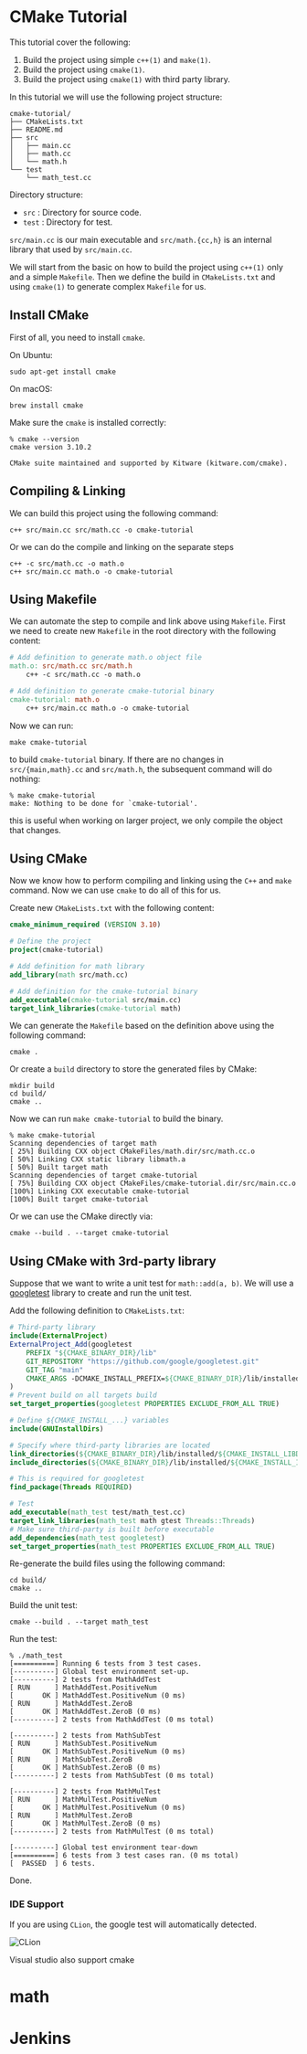 # CMake Tutorial

This tutorial cover the following:

1. Build the project using simple `c++(1)` and `make(1)`.
2. Build the project using `cmake(1)`.
3. Build the project using `cmake(1)` with third party library.

In this tutorial we will use the following project structure:

```
cmake-tutorial/
├── CMakeLists.txt
├── README.md
├── src
│   ├── main.cc
│   ├── math.cc
│   └── math.h
└── test
    └── math_test.cc
```

Directory structure:

- `src` : Directory for source code.
- `test` : Directory for test.

`src/main.cc` is our main executable and `src/math.{cc,h}` is an internal library that used by `src/main.cc`.

We will start from the basic on how to build the project using `c++(1)` only
and a simple `Makefile`. Then we define the build in `CMakeLists.txt` and
using `cmake(1)` to generate complex `Makefile` for us.


## Install CMake

First of all, you need to install `cmake`. 

On Ubuntu:

```
sudo apt-get install cmake
```

On macOS:

```
brew install cmake
```

Make sure the `cmake` is installed correctly:

```
% cmake --version
cmake version 3.10.2

CMake suite maintained and supported by Kitware (kitware.com/cmake).
```

## Compiling & Linking

We can build this project using the following command: 

```
c++ src/main.cc src/math.cc -o cmake-tutorial
```

Or we can do the compile and linking on the separate steps

```
c++ -c src/math.cc -o math.o 
c++ src/main.cc math.o -o cmake-tutorial
```

## Using Makefile

We can automate the step to compile and link above using `Makefile`.
First we need to create new `Makefile` in the root directory with the following content:

```makefile
# Add definition to generate math.o object file
math.o: src/math.cc src/math.h
    c++ -c src/math.cc -o math.o

# Add definition to generate cmake-tutorial binary
cmake-tutorial: math.o
    c++ src/main.cc math.o -o cmake-tutorial
```

Now we can run:

```
make cmake-tutorial
```

to build `cmake-tutorial` binary. If there are no changes in `src/{main,math}.cc` and `src/math.h`,
the subsequent command will do nothing:

```
% make cmake-tutorial
make: Nothing to be done for `cmake-tutorial'.
```

this is useful when working on larger project, we only compile the object that changes.

## Using CMake

Now we know how to perform compiling and linking using the `C++` and `make` command.
Now we can use `cmake` to do all of this for us.

Create new `CMakeLists.txt` with the following content:

```cmake
cmake_minimum_required (VERSION 3.10)

# Define the project
project(cmake-tutorial)

# Add definition for math library
add_library(math src/math.cc)

# Add definition for the cmake-tutorial binary
add_executable(cmake-tutorial src/main.cc)
target_link_libraries(cmake-tutorial math)
```

We can generate the `Makefile` based on the definition above using the following command:

```
cmake .
```

Or create a `build` directory to store the generated files by CMake:

```
mkdir build
cd build/
cmake ..
```

Now we can run `make cmake-tutorial` to build the binary.

```
% make cmake-tutorial
Scanning dependencies of target math
[ 25%] Building CXX object CMakeFiles/math.dir/src/math.cc.o
[ 50%] Linking CXX static library libmath.a
[ 50%] Built target math
Scanning dependencies of target cmake-tutorial
[ 75%] Building CXX object CMakeFiles/cmake-tutorial.dir/src/main.cc.o
[100%] Linking CXX executable cmake-tutorial
[100%] Built target cmake-tutorial
```

Or we can use the CMake directly via:

```
cmake --build . --target cmake-tutorial
```

## Using CMake with 3rd-party library

Suppose that we want to write a unit test for `math::add(a, b)`.
We will use a [googletest](https://github.com/google/googletest) library to create and run the unit test.

Add the following definition to `CMakeLists.txt`:

```cmake
# Third-party library
include(ExternalProject)
ExternalProject_Add(googletest
    PREFIX "${CMAKE_BINARY_DIR}/lib"
    GIT_REPOSITORY "https://github.com/google/googletest.git"
    GIT_TAG "main"
    CMAKE_ARGS -DCMAKE_INSTALL_PREFIX=${CMAKE_BINARY_DIR}/lib/installed
)
# Prevent build on all targets build
set_target_properties(googletest PROPERTIES EXCLUDE_FROM_ALL TRUE)

# Define ${CMAKE_INSTALL_...} variables
include(GNUInstallDirs)

# Specify where third-party libraries are located
link_directories(${CMAKE_BINARY_DIR}/lib/installed/${CMAKE_INSTALL_LIBDIR})
include_directories(${CMAKE_BINARY_DIR}/lib/installed/${CMAKE_INSTALL_INCLUDEDIR})

# This is required for googletest
find_package(Threads REQUIRED)

# Test
add_executable(math_test test/math_test.cc)
target_link_libraries(math_test math gtest Threads::Threads)
# Make sure third-party is built before executable
add_dependencies(math_test googletest)
set_target_properties(math_test PROPERTIES EXCLUDE_FROM_ALL TRUE)
```

Re-generate the build files using the following command:

```
cd build/
cmake ..
```

Build the unit test:

```
cmake --build . --target math_test
```

Run the test:

```
% ./math_test 
[==========] Running 6 tests from 3 test cases.
[----------] Global test environment set-up.
[----------] 2 tests from MathAddTest
[ RUN      ] MathAddTest.PositiveNum
[       OK ] MathAddTest.PositiveNum (0 ms)
[ RUN      ] MathAddTest.ZeroB
[       OK ] MathAddTest.ZeroB (0 ms)
[----------] 2 tests from MathAddTest (0 ms total)

[----------] 2 tests from MathSubTest
[ RUN      ] MathSubTest.PositiveNum
[       OK ] MathSubTest.PositiveNum (0 ms)
[ RUN      ] MathSubTest.ZeroB
[       OK ] MathSubTest.ZeroB (0 ms)
[----------] 2 tests from MathSubTest (0 ms total)

[----------] 2 tests from MathMulTest
[ RUN      ] MathMulTest.PositiveNum
[       OK ] MathMulTest.PositiveNum (0 ms)
[ RUN      ] MathMulTest.ZeroB
[       OK ] MathMulTest.ZeroB (0 ms)
[----------] 2 tests from MathMulTest (0 ms total)

[----------] Global test environment tear-down
[==========] 6 tests from 3 test cases ran. (0 ms total)
[  PASSED  ] 6 tests.
```

Done.


### IDE Support

If you are using `CLion`, the google test will automatically detected.

![CLion](https://s9.postimg.org/ugqkdw6nh/Screen_Shot_2018-02-16_at_21.03.10.png)

Visual studio also support cmake
# math
# Jenkins
